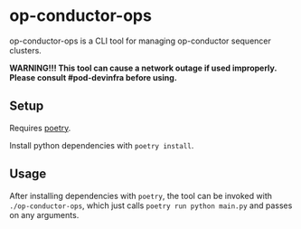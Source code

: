 # op-conductor-ops

op-conductor-ops is a CLI tool for managing op-conductor sequencer clusters.

**WARNING!!! This tool can cause a network outage if used improperly. Please consult #pod-devinfra before using.**

## Setup

Requires [poetry](https://github.com/python-poetry/poetry).

Install python dependencies with `poetry install`.

## Usage

After installing dependencies with `poetry`, the tool can be invoked with `./op-conductor-ops`,
which just calls `poetry run python main.py` and passes on any arguments.
